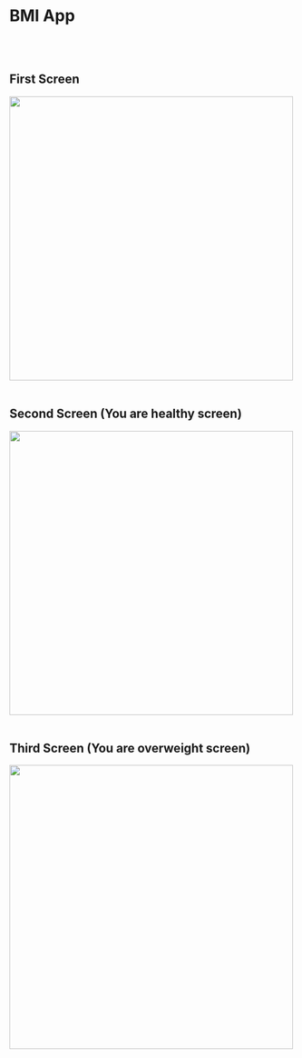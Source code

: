 # BMI App
<br><br>
<h2>First Screen</h2>
<img src="https://user-images.githubusercontent.com/121964002/215272140-d3fcf305-3a43-4cfa-89c9-df916643760f.jpeg" width="auto" height="500">
<br><br>
<h2>Second Screen (You are healthy screen)</h2>
<img src="https://user-images.githubusercontent.com/121964002/215272159-d94c8145-f2fa-4dee-9a11-d912a4077530.jpeg" width="auto" height="500">
<br><br>
<h2>Third Screen (You are overweight screen)</h2>
<img src="https://user-images.githubusercontent.com/121964002/215272356-fb2afbea-dbe1-4440-9f44-dc102d82fc23.jpeg" width="auto" height="500">
<br>
